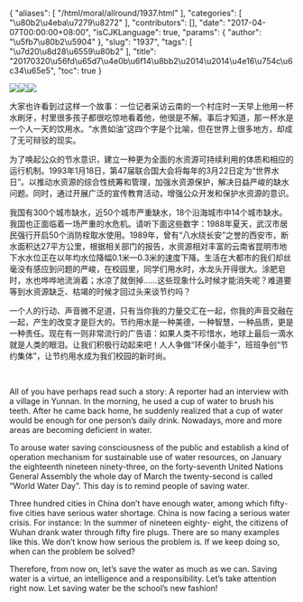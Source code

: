{
    "aliases": [
        "/html/moral/allround/1937.html"
    ],
    "categories": [
        "\u80b2\u4eba\u7279\u8272"
    ],
    "contributors": [],
    "date": "2017-04-07T00:00:00+08:00",
    "isCJKLanguage": true,
    "params": {
        "author": "\u5fb7\u80b2\u5904"
    },
    "slug": "1937",
    "tags": [
        "\u7d20\u8d28\u6559\u80b2"
    ],
    "title": "20170320\u56fd\u65d7\u4e0b\u6f14\u8bb2\u2014\u2014\u4e16\u754c\u6c34\u65e5",
    "toc": true
}

![](https://cdn.tfls.online/mirror/full/762af5bbee79f9d55284f08ce43615e2ebb4fea1.jpg)![](https://cdn.tfls.online/mirror/full/ba1a0959fd6976a9314c9fcf46cd5a1ab0558542.jpg)![](https://cdn.tfls.online/mirror/full/ecf84b0c7eae94cd9f73730423e711d93e1f43ef.jpg)









  





大家也许看到过这样一个故事：一位记者采访云南的一个村庄时一天早上他用一杯水刷牙，村里很多孩子都很吃惊地看着他，他很是不解。事后才知道，那一杯水是一个人一天的饮用水。“水贵如油”这四个字是个比喻，但在世界上很多地方，却成了无可辩驳的现实。




为了唤起公众的节水意识，建立一种更为全面的水资源可持续利用的体质和相应的运行机制。1993年1月18日，第47届联合国大会将每年的3月22日定为“世界水日”。以推动水资源的综合性统筹和管理，加强水资源保护，解决日益严峻的缺水问题。同时，通过开展广泛的宣传教育活动，增强公众开发和保护水资源的意识。




我国有300个城市缺水，近50个城市严重缺水，18个沿海城市中14个城市缺水。我国也正面临着一场严重的水危机。请听下面这些数字：1988年夏天，武汉市居民强行开启50个消防栓取水使用。1989年，曾有“八水绕长安”之誉的西安市，断水面积达27平方公里，根据相关部门的报告，水资源相对丰富的云南省昆明市地下水水位正在以年均水位降幅0.1米—0.3米的速度下降。生活在大都市的我们却丝毫没有感应到问题的严峻，在校园里，同学们用水时，水龙头开得很大。涂肥皂时，水也哗哗地流淌着；水凉了就倒掉……这些现象什么时候才能消失呢？难道要等到水资源缺乏、枯竭的时候才回过头来谈节约吗？




一个人的行动、声音微不足道，只有当你我的力量交汇在一起，你我的声音交融在一起，产生的改变才是巨大的。节约用水是一种美德，一种智慧，一种品质，更是一种责任。现在有一则非常流行的广告语：如果人类不珍惜水，地球上最后一滴水就是人类的眼泪。让我们积极行动起来吧！人人争做“环保小能手”，班班争创“节约集体”，让节约用水成为我们校园的新时尚。




 
 
All of you have perhaps read such a story: A reporter had an interview with a village in Yunnan. In the morning, he used a cup of water to brush his teeth. After he came back home, he suddenly realized that a cup of water would be enough for one person’s daily drink. Nowadays, more and more areas are becoming deficient in water.




To arouse water saving consciousness of the public and establish a kind of operation mechanism for sustainable use of water resources, on January the eighteenth nineteen ninety-three, on the forty-seventh United Nations General Assembly the whole day of March the twenty-second is called “World Water Day”. This day is to remind people of saving water.




Three hundred cities in China don’t have enough water, among which fifty-five cities have serious water shortage. China is now facing a serious water crisis. For instance: In the summer of nineteen eighty- eight, the citizens of Wuhan drank water through fifty fire plugs. There are so many examples like this. We don’t know how serious the problem is. If we keep doing so, when can the problem be solved?




Therefore, from now on, let’s save the water as much as we can. Saving water is a virtue, an intelligence and a responsibility. Let’s take attention right now. Let saving water be the school’s new fashion!



                                                                       



  


  



